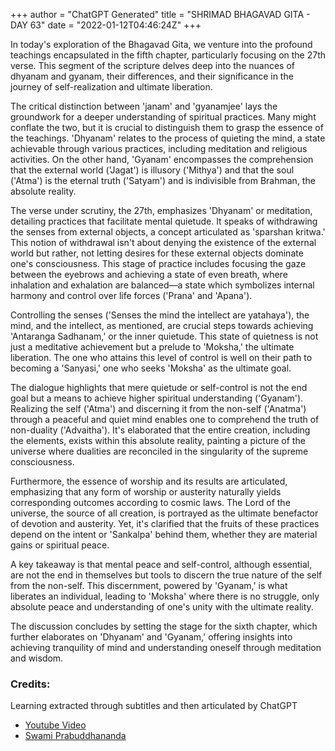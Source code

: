 +++
author = "ChatGPT Generated"
title = "SHRIMAD BHAGAVAD GITA - DAY 63"
date = "2022-01-12T04:46:24Z"
+++

In today's exploration of the Bhagavad Gita, we venture into the profound teachings encapsulated in the fifth chapter, particularly focusing on the 27th verse. This segment of the scripture delves deep into the nuances of dhyanam and gyanam, their differences, and their significance in the journey of self-realization and ultimate liberation.

The critical distinction between 'janam' and 'gyanamjee' lays the groundwork for a deeper understanding of spiritual practices. Many might conflate the two, but it is crucial to distinguish them to grasp the essence of the teachings. 'Dhyanam' relates to the process of quieting the mind, a state achievable through various practices, including meditation and religious activities. On the other hand, 'Gyanam' encompasses the comprehension that the external world ('Jagat') is illusory ('Mithya') and that the soul ('Atma') is the eternal truth ('Satyam') and is indivisible from Brahman, the absolute reality.

The verse under scrutiny, the 27th, emphasizes 'Dhyanam' or meditation, detailing practices that facilitate mental quietude. It speaks of withdrawing the senses from external objects, a concept articulated as 'sparshan kritwa.' This notion of withdrawal isn't about denying the existence of the external world but rather, not letting desires for these external objects dominate one's consciousness. This stage of practice includes focusing the gaze between the eyebrows and achieving a state of even breath, where inhalation and exhalation are balanced—a state which symbolizes internal harmony and control over life forces ('Prana' and 'Apana').

Controlling the senses ('Senses the mind the intellect are yatahaya'), the mind, and the intellect, as mentioned, are crucial steps towards achieving 'Antaranga Sadhanam,' or the inner quietude. This state of quietness is not just a meditative achievement but a prelude to 'Moksha,' the ultimate liberation. The one who attains this level of control is well on their path to becoming a 'Sanyasi,' one who seeks 'Moksha' as the ultimate goal.

The dialogue highlights that mere quietude or self-control is not the end goal but a means to achieve higher spiritual understanding ('Gyanam'). Realizing the self ('Atma') and discerning it from the non-self ('Anatma') through a peaceful and quiet mind enables one to comprehend the truth of non-duality ('Advaitha'). It's elaborated that the entire creation, including the elements, exists within this absolute reality, painting a picture of the universe where dualities are reconciled in the singularity of the supreme consciousness.

Furthermore, the essence of worship and its results are articulated, emphasizing that any form of worship or austerity naturally yields corresponding outcomes according to cosmic laws. The Lord of the universe, the source of all creation, is portrayed as the ultimate benefactor of devotion and austerity. Yet, it's clarified that the fruits of these practices depend on the intent or 'Sankalpa' behind them, whether they are material gains or spiritual peace.

A key takeaway is that mental peace and self-control, although essential, are not the end in themselves but tools to discern the true nature of the self from the non-self. This discernment, powered by 'Gyanam,' is what liberates an individual, leading to 'Moksha' where there is no struggle, only absolute peace and understanding of one's unity with the ultimate reality.

The discussion concludes by setting the stage for the sixth chapter, which further elaborates on 'Dhyanam' and 'Gyanam,' offering insights into achieving tranquility of mind and understanding oneself through meditation and wisdom.

### Credits:
Learning extracted through subtitles and then articulated by ChatGPT

* [Youtube Video](https://www.youtube.com/watch?v=8xjZuVArE84)
* [Swami Prabuddhananda](https://www.youtube.com/@upanishadswithswamiprabudd4019/streams)